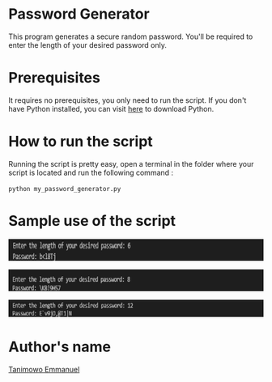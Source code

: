 # Password Generator

This program generates a secure random password. You'll be required to enter the length of your desired password only.

# Prerequisites

It requires no prerequisites, you only need to run the script. If you don't have Python installed, you can visit [here](https://www.python.org/downloads/) to download Python.

# How to run the script

Running the script is pretty easy, open a terminal in the folder where your script is located and run the following command :

`python my_password_generator.py`

# Sample use of the script

![alt text](https://github.com/Mannuel25/Mini-Python-Projects/blob/master/password-generator/password-generator-1/screenshot_1.png)

![alt text](https://github.com/Mannuel25/Mini-Python-Projects/blob/master/password-generator/password-generator-1/screenshot_2.png)

![alt text](https://github.com/Mannuel25/Mini-Python-Projects/blob/master/password-generator/password-generator-1/screenshot_3.png)

# Author's name

[Tanimowo Emmanuel](https://github.com/Mannuel25)